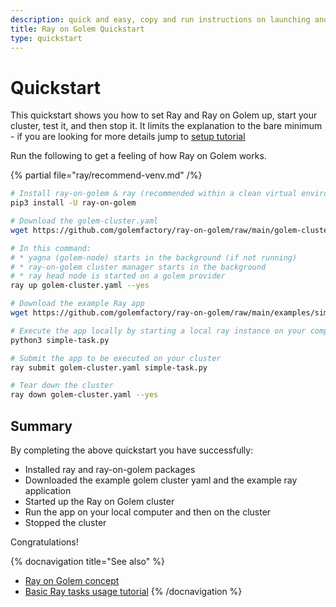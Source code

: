 ```yaml
---
description: quick and easy, copy and run instructions on launching and decommissioning the Ray on Golem cluster
title: Ray on Golem Quickstart
type: quickstart
---
```


# Quickstart

This quickstart shows you how to set Ray and Ray on Golem up, start your cluster, test it, and then stop it.
It limits the explanation to the bare minimum - if you are looking for more details jump to [setup tutorial](/docs/creators/ray/setup-tutorial)

Run the following to get a feeling of how Ray on Golem works. 

{% partial file="ray/recommend-venv.md" /%}

```bash
# Install ray-on-golem & ray (recommended within a clean virtual environment)
pip3 install -U ray-on-golem

# Download the golem-cluster.yaml
wget https://github.com/golemfactory/ray-on-golem/raw/main/golem-cluster.yaml

# In this command:
# * yagna (golem-node) starts in the background (if not running)
# * ray-on-golem cluster manager starts in the background
# * ray head node is started on a golem provider
ray up golem-cluster.yaml --yes

# Download the example Ray app
wget https://github.com/golemfactory/ray-on-golem/raw/main/examples/simple-task.py 

# Execute the app locally by starting a local ray instance on your computer
python3 simple-task.py

# Submit the app to be executed on your cluster
ray submit golem-cluster.yaml simple-task.py

# Tear down the cluster
ray down golem-cluster.yaml --yes

```

## Summary

By completing the above quickstart you have successfully:

- Installed ray and ray-on-golem packages
- Downloaded the example golem cluster yaml and the example ray application
- Started up the Ray on Golem cluster
- Run the app on your local computer and then on the cluster
- Stopped the cluster

Congratulations!

{% docnavigation title="See also" %}

- [Ray on Golem concept](/docs/creators/ray/concept)
- [Basic Ray tasks usage tutorial](/docs/creators/ray/basic-ray-tasks-usage-tutorial)
{% /docnavigation %}
